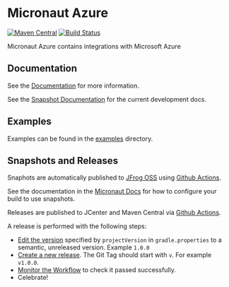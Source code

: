 # Micronaut Azure

[![Maven Central](https://img.shields.io/maven-central/v/io.micronaut.azure/micronaut-azure-function.svg?label=Maven%20Central)](https://search.maven.org/search?q=g:%22io.micronaut.azure%22%20AND%20a:%22micronaut-azure-function%22)
[![Build Status](https://github.com/micronaut-projects/micronaut-azure/workflows/Java%20CI/badge.svg)](https://github.com/micronaut-projects/micronaut-azure/actions)

Micronaut Azure contains integrations with Microsoft Azure 

## Documentation

See the [Documentation](https://micronaut-projects.github.io/micronaut-azure/latest/guide/) for more information. 

See the [Snapshot Documentation](https://micronaut-projects.github.io/micronaut-azure/snapshot/guide/) for the current development docs.

## Examples

Examples can be found in the [examples](https://github.com/micronaut-projects/micronaut-azure/tree/master/examples) directory.

## Snapshots and Releases

Snaphots are automatically published to [JFrog OSS](https://oss.jfrog.org/artifactory/oss-snapshot-local/) using [Github Actions](https://github.com/micronaut-projects/micronaut-azure/actions).

See the documentation in the [Micronaut Docs](https://docs.micronaut.io/latest/guide/index.html#usingsnapshots) for how to configure your build to use snapshots.

Releases are published to JCenter and Maven Central via [Github Actions](https://github.com/micronaut-projects/micronaut-azure/actions).

A release is performed with the following steps:

* [Edit the version](https://github.com/micronaut-projects/micronaut-azure/edit/master/gradle.properties) specified by `projectVersion` in `gradle.properties` to a semantic, unreleased version. Example `1.0.0`
* [Create a new release](https://github.com/micronaut-projects/micronaut-azure/releases/new). The Git Tag should start with `v`. For example `v1.0.0`.
* [Monitor the Workflow](https://github.com/micronaut-projects/micronaut-azure/actions?query=workflow%3ARelease) to check it passed successfully.
* Celebrate!
